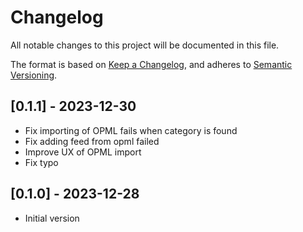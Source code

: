 # Changelog
All notable changes to this project will be documented in this file.

The format is based on [Keep a Changelog](https://keepachangelog.com/en/1.0.0/),
and adheres to [Semantic Versioning](https://semver.org/spec/v2.0.0.html).

## [0.1.1] - 2023-12-30
- Fix importing of OPML fails when category is found
- Fix adding feed from opml failed
- Improve UX of OPML import
- Fix typo

## [0.1.0] - 2023-12-28
- Initial version